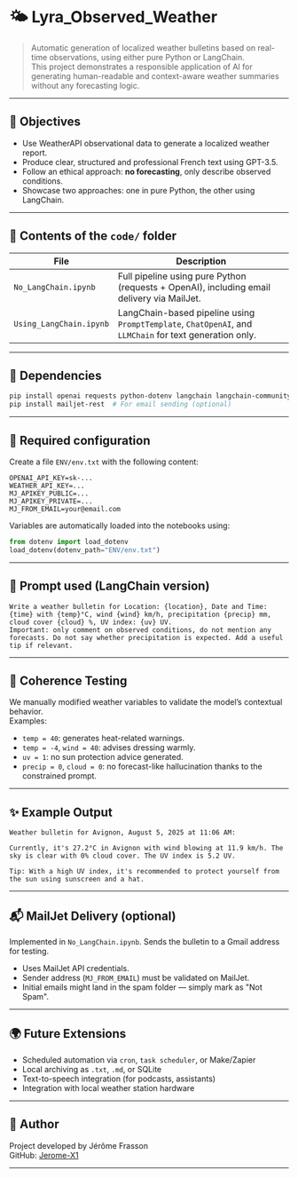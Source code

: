 # 🌤️ Lyra_Observed_Weather

> Automatic generation of localized weather bulletins based on real-time observations, using either pure Python or LangChain.  
> This project demonstrates a responsible application of AI for generating human-readable and context-aware weather summaries without any forecasting logic.

---

## 🧭 Objectives

- Use WeatherAPI observational data to generate a localized weather report.
- Produce clear, structured and professional French text using GPT-3.5.
- Follow an ethical approach: **no forecasting**, only describe observed conditions.
- Showcase two approaches: one in pure Python, the other using LangChain.

---

## 📁 Contents of the `code/` folder

| File | Description |
|------|-------------|
| `No_LangChain.ipynb` | Full pipeline using pure Python (requests + OpenAI), including email delivery via MailJet. |
| `Using_LangChain.ipynb` | LangChain-based pipeline using `PromptTemplate`, `ChatOpenAI`, and `LLMChain` for text generation only. |

---

## 🔗 Dependencies

```bash
pip install openai requests python-dotenv langchain langchain-community
pip install mailjet-rest  # For email sending (optional)
```

---

## 🔐 Required configuration

Create a file `ENV/env.txt` with the following content:

```
OPENAI_API_KEY=sk-...
WEATHER_API_KEY=...
MJ_APIKEY_PUBLIC=...
MJ_APIKEY_PRIVATE=...
MJ_FROM_EMAIL=your@email.com
```

Variables are automatically loaded into the notebooks using:

```python
from dotenv import load_dotenv
load_dotenv(dotenv_path="ENV/env.txt")
```

---

## 🧠 Prompt used (LangChain version)

```text
Write a weather bulletin for Location: {location}, Date and Time: {time} with {temp}°C, wind {wind} km/h, precipitation {precip} mm, cloud cover {cloud} %, UV index: {uv} UV.
Important: only comment on observed conditions, do not mention any forecasts. Do not say whether precipitation is expected. Add a useful tip if relevant.
```

---

## 🧪 Coherence Testing

We manually modified weather variables to validate the model’s contextual behavior.  
Examples:

- `temp = 40`: generates heat-related warnings.
- `temp = -4`, `wind = 40`: advises dressing warmly.
- `uv = 1`: no sun protection advice generated.
- `precip = 0`, `cloud = 0`: no forecast-like hallucination thanks to the constrained prompt.

---

## ✨ Example Output

```text
Weather bulletin for Avignon, August 5, 2025 at 11:06 AM:

Currently, it's 27.2°C in Avignon with wind blowing at 11.9 km/h. The sky is clear with 0% cloud cover. The UV index is 5.2 UV.

Tip: With a high UV index, it's recommended to protect yourself from the sun using sunscreen and a hat.
```

---

## 📬 MailJet Delivery (optional)

Implemented in `No_LangChain.ipynb`. Sends the bulletin to a Gmail address for testing.

- Uses MailJet API credentials.
- Sender address (`MJ_FROM_EMAIL`) must be validated on MailJet.
- Initial emails might land in the spam folder — simply mark as "Not Spam".

---

## 🌍 Future Extensions

- Scheduled automation via `cron`, `task scheduler`, or Make/Zapier
- Local archiving as `.txt`, `.md`, or SQLite
- Text-to-speech integration (for podcasts, assistants)
- Integration with local weather station hardware

---

## 👤 Author

Project developed by Jérôme Frasson  
GitHub: [Jerome-X1](https://github.com/Jerome-X1)

---